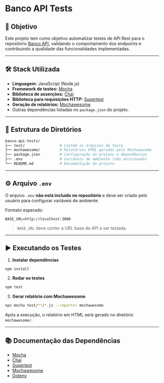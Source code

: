 # Banco API Tests

## 📌 Objetivo
Este projeto tem como objetivo automatizar testes de API Rest para o repositório [Banco API](https://github.com/juliodelimas/banco-api), validando o comportamento dos endpoints e contribuindo a qualidade das funcionalidades implementadas.

---

## 🛠 Stack Utilizada
- **Linguagem:** JavaScript (Node.js)
- **Framework de testes:** [Mocha](https://mochajs.org/)
- **Biblioteca de asserções:** [Chai](https://www.chaijs.com/)
- **Biblioteca para requisições HTTP:** [Supertest](https://github.com/visionmedia/supertest)
- **Geração de relatórios:** [Mochawesome](https://github.com/adamgruber/mochawesome)
- Outras dependências listadas no `package.json` do projeto.

---

## 📂 Estrutura de Diretórios

```bash
banco-api-tests/
├── test/                # Contém os arquivos de teste
├── mochawesome/         # Relatórios HTML gerados pelo Mochawesome
├── package.json         # Configuração do projeto e dependências
├── .env                 # Variáveis de ambiente (não versionado)
└── README.md            # Documentação do projeto
```

---

## ⚙️ Arquivo `.env`

O arquivo `.env` **não está incluído no repositório** e deve ser criado pelo usuário para configurar variáveis de ambiente.

Formato esperado:
```env
BASE_URL=http://localhost:3000
```

> `BASE_URL` deve conter a URL base da API a ser testada.

---

## ▶️ Executando os Testes

1. **Instalar dependências**
```bash
npm install
```

2. **Rodar os testes**
```bash
npm test
```

3. **Gerar relatório com Mochawesome**
```bash
npx mocha test/**/*.js --reporter mochawesome
```

Após a execução, o relatório em HTML será gerado no diretório `mochawesome/`.

---

## 📚 Documentação das Dependências

- [Mocha](https://mochajs.org/)
- [Chai](https://www.chaijs.com/)
- [Supertest](https://github.com/visionmedia/supertest)
- [Mochawesome](https://github.com/adamgruber/mochawesome)
- [Dotenv](https://github.com/motdotla/dotenv)
